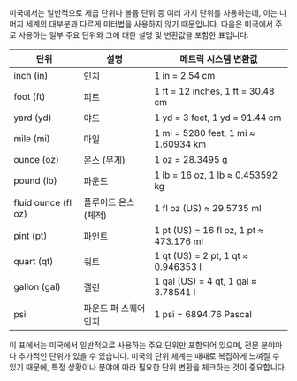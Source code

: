 미국에서는 일반적으로 제곱 단위나 볼륨 단위 등 여러 가지 단위를 사용하는데, 이는 나머지 세계의 대부분과 다르게 미터법을 사용하지 않기 때문입니다. 다음은 미국에서 주로 사용하는 일부 주요 단위와 그에 대한 설명 및 변환값을 포함한 표입니다.

| **단위** | **설명** | **메트릭 시스템 변환값** |
|--------|--------|------------------------|
| inch (in)  | 인치 | 1 in = 2.54 cm |
| foot (ft)  | 피트 | 1 ft = 12 inches, 1 ft = 30.48 cm |
| yard (yd) | 야드 | 1 yd = 3 feet, 1 yd = 91.44 cm |
| mile (mi) | 마일 | 1 mi = 5280 feet, 1 mi ≈ 1.60934 km |
| ounce (oz) | 온스 (무게) | 1 oz = 28.3495 g |
| pound (lb)  | 파운드 | 1 lb = 16 oz, 1 lb ≈ 0.453592 kg |
| fluid ounce (fl oz) | 플루이드 온스 (체적) | 1 fl oz (US) ≈ 29.5735 ml |
| pint (pt)  | 파인트 | 1 pt (US) = 16 fl oz, 1 pt ≈ 473.176 ml |
| quart (qt) | 쿼트 | 1 qt (US) = 2 pt, 1 qt ≈ 0.946353 l |
| gallon (gal) | 갤런 | 1 gal (US) = 4 qt, 1 gal ≈ 3.78541 l |
| psi | 파운드 퍼 스퀘어 인치 | 1 psi = 6894.76 Pascal |

이 표에서는 미국에서 일반적으로 사용하는 주요 단위만 포함되어 있으며, 전문 분야마다 추가적인 단위가 있을 수 있습니다. 미국의 단위 체계는 때때로 복잡하게 느껴질 수 있기 때문에, 특정 상황이나 분야에 따라 필요한 단위 변환을 체크하는 것이 중요합니다.